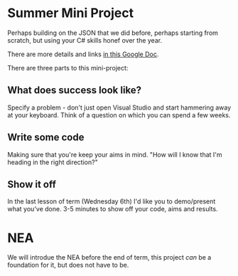 # Summer Mini Project

Perhaps building on the JSON that we did before, perhaps starting from scratch, but using your C# skills honef over the year. 

There are more details and links [in this Google Doc](https://docs.google.com/document/d/1BFHsfVk8gv7KRM68lHrX0q4Mnudm0bpI-2RcwV4q7cw/edit?usp=sharing). 

There are three parts to this mini-project: 

## What does success look like?

Specify a problem - don't just open Visual Studio and start hammering away at your keyboard. Think of a question on which  you can spend a few weeks. 

## Write some code 

Making sure that you're keep your aims in mind. "How will I know that I'm heading in the right direction?"

## Show it off 

In the last lesson of term (Wednesday 6th) I'd like you to demo/present what you've done. 3-5 minutes to show off your code, aims and results. 

# NEA

We will introdue the NEA before the end of term, this project *can* be a foundation for it, but does not have to be. 
